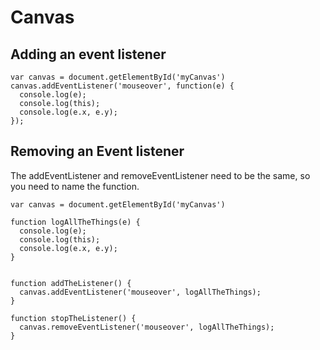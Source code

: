 # Canvas

## Adding an event listener

```
var canvas = document.getElementById('myCanvas')
canvas.addEventListener('mouseover', function(e) {
  console.log(e);
  console.log(this);
  console.log(e.x, e.y);
});
```

## Removing an Event listener
The addEventListener and removeEventListener need to be the same, so you need
to name the function.

```
var canvas = document.getElementById('myCanvas')

function logAllTheThings(e) {
  console.log(e);
  console.log(this);
  console.log(e.x, e.y);
}


function addTheListener() {
  canvas.addEventListener('mouseover', logAllTheThings);
}

function stopTheListener() {
  canvas.removeEventListener('mouseover', logAllTheThings);
}
```
